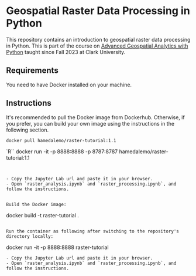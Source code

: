 # Geospatial Raster Data Processing in Python
This repository contains an introduction to geospatial raster data processing in Python. This is part of the course on [Advanced Geospatial Analytics with Python](https://hamedalemo.github.io/advanced-geo-python/intro.html) taught since Fall 2023 at Clark University. 

## Requirements

You need to have Docker installed on your machine. 


## Instructions

It's recommended to pull the Docker image from Dockerhub. Otherwise, if you prefer, you can build your own image using the instructions in the following section. 

```
docker pull hamedalemo/raster-tutorial:1.1
```

`R``
docker run -it -p 8888:8888 -p 8787:8787 hamedalemo/raster-tutorial:1.1
```


- Copy the Jupyter Lab url and paste it in your browser. 
- Open `raster_analysis.ipynb` and `raster_processing.ipynb`, and follow the instructions. 


Build the Docker image:

```
docker build -t raster-tutorial .
```

Run the container as following after switching to the repository's directory locally:
```
docker run -it -p 8888:8888 raster-tutorial
```
- Copy the Jupyter Lab url and paste it in your browser. 
- Open `raster_analysis.ipynb` and `raster_processing.ipynb`, and follow the instructions. 
